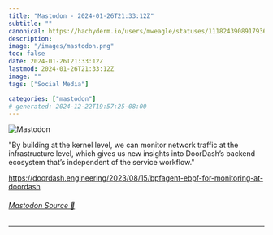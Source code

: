 ```yaml
---
title: "Mastodon - 2024-01-26T21:33:12Z"
subtitle: ""
canonical: https://hachyderm.io/users/mweagle/statuses/111824390891793605
description:
image: "/images/mastodon.png"
toc: false
date: 2024-01-26T21:33:12Z
lastmod: 2024-01-26T21:33:12Z
image: ""
tags: ["Social Media"]

categories: ["mastodon"]
# generated: 2024-12-22T19:57:25-08:00
---
```

![Mastodon](/images/mastodon.png)

<p>&quot;By building at the kernel level, we can monitor network traffic at the infrastructure level, which gives us new insights into DoorDash’s backend ecosystem that’s independent of the service workflow.&quot;</p><p><a href="https://doordash.engineering/2023/08/15/bpfagent-ebpf-for-monitoring-at-doordash" target="_blank" rel="nofollow noopener noreferrer" translate="no"><span class="invisible">https://</span><span class="ellipsis">doordash.engineering/2023/08/1</span><span class="invisible">5/bpfagent-ebpf-for-monitoring-at-doordash</span></a></p>


###### [Mastodon Source 🐘](https://hachyderm.io/@mweagle/111824390891793605)

___
